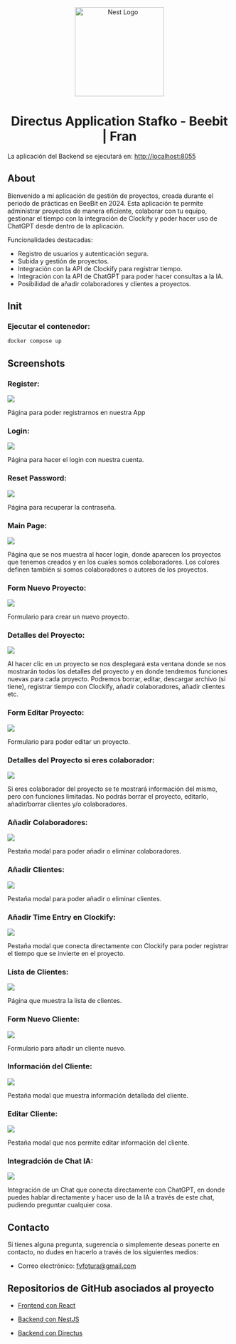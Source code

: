 <p align="center" style="padding-top: 3em">
  <a target="blank"><img src="https://beebit.es/wp-content/uploads/2017/07/marca-sin-bordes.png" width="200" alt="Nest Logo" /></a>
</p>

<h1 align="center">
Directus Application Stafko - Beebit | Fran
</h1>

La aplicación del Backend se ejecutará en: [http://localhost:8055](http://localhost:8055)

## About

Bienvenido a mi aplicación de gestión de proyectos, creada durante el periodo de prácticas en BeeBit en 2024. Esta aplicación te permite administrar proyectos de manera eficiente, colaborar con tu equipo, gestionar el tiempo con la integración de Clockify y poder hacer uso de ChatGPT desde dentro de la aplicación.

Funcionalidades destacadas:

- Registro de usuarios y autenticación segura.
- Subida y gestión de proyectos.
- Integración con la API de Clockify para registrar tiempo.
- Integración con la API de ChatGPT para poder hacer consultas a la IA.
- Posibilidad de añadir colaboradores y clientes a proyectos.

## Init
### Ejecutar el contenedor:
```bash
docker compose up
```

## Screenshots

### Register:

<img src="screenshots/Register.png">

Página para poder registrarnos en nuestra App

### Login:

<img src="screenshots/Login.png">

Página para hacer el login con nuestra cuenta.

### Reset Password:

<img src="screenshots/Recuperar password.png">

Página para recuperar la contraseña.

### Main Page:

<img src="screenshots/Main.png">

Página que se nos muestra al hacer login, donde aparecen los proyectos que tenemos creados y en los cuales somos colaboradores. Los colores definen también si somos colaboradores o autores de los proyectos.

### Form Nuevo Proyecto:

<img src="screenshots/Form nuevo proyecto.png">

Formulario para crear un nuevo proyecto.

### Detalles del Proyecto:

<img src="screenshots/Detalles.png">

Al hacer clic en un proyecto se nos desplegará esta ventana donde se nos mostrarán todos los detalles del proyecto y en donde tendremos funciones nuevas para cada proyecto. Podremos borrar, editar, descargar archivo (si tiene), registrar tiempo con Clockify, añadir colaboradores, añadir clientes etc.

### Form Editar Proyecto:

<img src="screenshots/Form editar proyecto.png">

Formulario para poder editar un proyecto.

### Detalles del Proyecto si eres colaborador:

<img src="screenshots/DetallesColab.png">

Si eres colaborador del proyecto se te mostrará información del mismo, pero con funciones limitadas. No podrás borrar el proyecto, editarlo, añadir/borrar clientes y/o colaboradores.

### Añadir Colaboradores:

<img src="screenshots/AddColab.png">

Pestaña modal para poder añadir o eliminar colaboradores.

### Añadir Clientes:

<img src="screenshots/AddCliente.png">

Pestaña modal para poder añadir o eliminar clientes.

### Añadir Time Entry en Clockify:

<img src="screenshots/AddTimeEntryClockify.png">

Pestaña modal que conecta directamente con Clockify para poder registrar el tiempo que se invierte en el proyecto.

### Lista de Clientes:

<img src="screenshots/ListaClientes.png">

Página que muestra la lista de clientes.

### Form Nuevo Cliente:

<img src="screenshots/Form nuevo cliente.png">

Formulario para añadir un cliente nuevo.

### Información del Cliente:

<img src="screenshots/InfoDetalladaCliente.png">

Pestaña modal que muestra información detallada del cliente.

### Editar Cliente:

<img src="screenshots/EditarCliente.png">

Pestaña modal que nos permite editar información del cliente.

### Integradción de Chat IA:

<img src="screenshots/Chat.png">

Integración de un Chat que conecta directamente con ChatGPT, en donde puedes hablar directamente y hacer uso de la IA a través de este chat, pudiendo preguntar cualquier cosa.

## Contacto

Si tienes alguna pregunta, sugerencia o simplemente deseas ponerte en contacto, no dudes en hacerlo a través de los siguientes medios:

- Correo electrónico: <a href="mailto:fvfotura@gmailcom">fvfotura@gmail.com</a>

## Repositorios de GitHub asociados al proyecto

- <a href="https://github.com/Frorve/Front">Frontend con React</a>

- <a href="https://github.com/Frorve/Back">Backend con NestJS</a>

- <a href="https://github.com/Frorve/Back-Directus">Backend con Directus</a>
